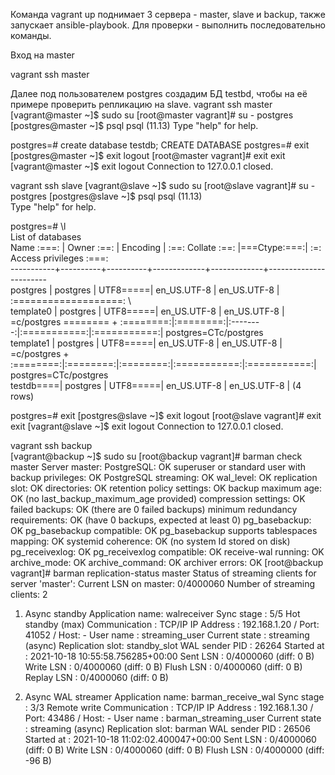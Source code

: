 Команда vagrant up поднимает 3 сервера - master, slave и backup, также запускает ansible-playbook. Для проверки - выполнить последовательно команды.

Вход на master

vagrant ssh master

Далее под пользователем postgres создадим БД testbd, чтобы на её примере проверить репликацию на slave.
vagrant ssh master
[vagrant@master ~]$ sudo su
[root@master vagrant]# su - postgres
[postgres@master ~]$ psql
psql (11.13)
Type "help" for help.


postgres=# create database testdb;
CREATE DATABASE
postgres=# exit
[postgres@master ~]$ exit
logout
[root@master vagrant]# exit
exit
[vagrant@master ~]$ exit
logout
Connection to 127.0.0.1 closed.

vagrant ssh slave
[vagrant@slave ~]$ sudo su
[root@slave vagrant]# su - postgres
[postgres@slave ~]$ psql
psql (11.13)\
Type "help" for help.

postgres=# \l  
                                  List of databases \
   Name :===: | Owner :==: | Encoding | :==: Collate :==: |===Ctype:===:| :=: Access privileges :===: \
-----------+----------+----------+-------------+-------------+----------------------- \
 postgres  | postgres | UTF8=====| en_US.UTF-8 | en_US.UTF-8 | :===================: \ \
 template0 | postgres | UTF8=====| en_US.UTF-8 | en_US.UTF-8 | =c/postgres \======== \+
 :========:|:========:|:--------:|:===========:|:===========:| postgres=CTc/postgres \
 template1 | postgres | UTF8=====| en_US.UTF-8 | en_US.UTF-8 | =c/postgres          +\
 :========:|:========:|:========:|:===========:|:===========:| postgres=CTc/postgres \
 testdb====| postgres | UTF8=====| en_US.UTF-8 | en_US.UTF-8 | 
(4 rows)

postgres=# exit
[postgres@slave ~]$ exit
logout
[root@slave vagrant]# exit
exit
[vagrant@slave ~]$ exit
logout
Connection to 127.0.0.1 closed.

vagrant ssh backup  
[vagrant@backup ~]$ sudo su
[root@backup vagrant]# barman check master
Server master:
        PostgreSQL: OK
        superuser or standard user with backup privileges: OK
        PostgreSQL streaming: OK
        wal_level: OK
        replication slot: OK
        directories: OK
        retention policy settings: OK
        backup maximum age: OK (no last_backup_maximum_age provided)
        compression settings: OK
        failed backups: OK (there are 0 failed backups)
        minimum redundancy requirements: OK (have 0 backups, expected at least 0)
        pg_basebackup: OK
        pg_basebackup compatible: OK
        pg_basebackup supports tablespaces mapping: OK
        systemid coherence: OK (no system Id stored on disk)
        pg_receivexlog: OK
        pg_receivexlog compatible: OK
        receive-wal running: OK
        archive_mode: OK
        archive_command: OK
        archiver errors: OK
[root@backup vagrant]# barman replication-status master
Status of streaming clients for server 'master':
  Current LSN on master: 0/4000060
  Number of streaming clients: 2

  1. Async standby
     Application name: walreceiver
     Sync stage      : 5/5 Hot standby (max)
     Communication   : TCP/IP
     IP Address      : 192.168.1.20 / Port: 41052 / Host: -
     User name       : streaming_user
     Current state   : streaming (async)
     Replication slot: standby_slot
     WAL sender PID  : 26264
     Started at      : 2021-10-18 10:55:58.756285+00:00
     Sent LSN   : 0/4000060 (diff: 0 B)
     Write LSN  : 0/4000060 (diff: 0 B)
     Flush LSN  : 0/4000060 (diff: 0 B)
     Replay LSN : 0/4000060 (diff: 0 B)

  2. Async WAL streamer
     Application name: barman_receive_wal
     Sync stage      : 3/3 Remote write
     Communication   : TCP/IP
     IP Address      : 192.168.1.30 / Port: 43486 / Host: -
     User name       : barman_streaming_user
     Current state   : streaming (async)
     Replication slot: barman
     WAL sender PID  : 26506
     Started at      : 2021-10-18 11:02:02.400047+00:00
     Sent LSN   : 0/4000060 (diff: 0 B)
     Write LSN  : 0/4000060 (diff: 0 B)
     Flush LSN  : 0/4000000 (diff: -96 B)


